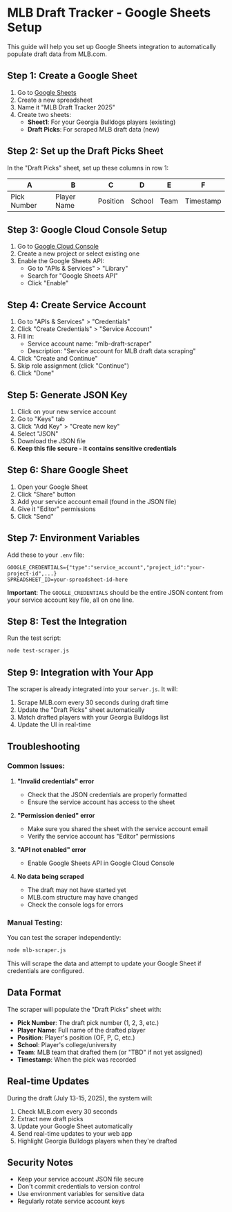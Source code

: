 # MLB Draft Tracker - Google Sheets Setup

This guide will help you set up Google Sheets integration to automatically populate draft data from MLB.com.

## Step 1: Create a Google Sheet

1. Go to [Google Sheets](https://sheets.google.com)
2. Create a new spreadsheet
3. Name it "MLB Draft Tracker 2025"
4. Create two sheets:
   - **Sheet1**: For your Georgia Bulldogs players (existing)
   - **Draft Picks**: For scraped MLB draft data (new)

## Step 2: Set up the Draft Picks Sheet

In the "Draft Picks" sheet, set up these columns in row 1:

| A | B | C | D | E | F |
|---|---|---|---|---|---|
| Pick Number | Player Name | Position | School | Team | Timestamp |

## Step 3: Google Cloud Console Setup

1. Go to [Google Cloud Console](https://console.cloud.google.com/)
2. Create a new project or select existing one
3. Enable the Google Sheets API:
   - Go to "APIs & Services" > "Library"
   - Search for "Google Sheets API"
   - Click "Enable"

## Step 4: Create Service Account

1. Go to "APIs & Services" > "Credentials"
2. Click "Create Credentials" > "Service Account"
3. Fill in:
   - Service account name: "mlb-draft-scraper"
   - Description: "Service account for MLB draft data scraping"
4. Click "Create and Continue"
5. Skip role assignment (click "Continue")
6. Click "Done"

## Step 5: Generate JSON Key

1. Click on your new service account
2. Go to "Keys" tab
3. Click "Add Key" > "Create new key"
4. Select "JSON"
5. Download the JSON file
6. **Keep this file secure - it contains sensitive credentials**

## Step 6: Share Google Sheet

1. Open your Google Sheet
2. Click "Share" button
3. Add your service account email (found in the JSON file)
4. Give it "Editor" permissions
5. Click "Send"

## Step 7: Environment Variables

Add these to your `.env` file:

```env
GOOGLE_CREDENTIALS={"type":"service_account","project_id":"your-project-id",...}
SPREADSHEET_ID=your-spreadsheet-id-here
```

**Important**: The `GOOGLE_CREDENTIALS` should be the entire JSON content from your service account key file, all on one line.

## Step 8: Test the Integration

Run the test script:

```bash
node test-scraper.js
```

## Step 9: Integration with Your App

The scraper is already integrated into your `server.js`. It will:

1. Scrape MLB.com every 30 seconds during draft time
2. Update the "Draft Picks" sheet automatically
3. Match drafted players with your Georgia Bulldogs list
4. Update the UI in real-time

## Troubleshooting

### Common Issues:

1. **"Invalid credentials" error**
   - Check that the JSON credentials are properly formatted
   - Ensure the service account has access to the sheet

2. **"Permission denied" error**
   - Make sure you shared the sheet with the service account email
   - Verify the service account has "Editor" permissions

3. **"API not enabled" error**
   - Enable Google Sheets API in Google Cloud Console

4. **No data being scraped**
   - The draft may not have started yet
   - MLB.com structure may have changed
   - Check the console logs for errors

### Manual Testing:

You can test the scraper independently:

```bash
node mlb-scraper.js
```

This will scrape the data and attempt to update your Google Sheet if credentials are configured.

## Data Format

The scraper will populate the "Draft Picks" sheet with:

- **Pick Number**: The draft pick number (1, 2, 3, etc.)
- **Player Name**: Full name of the drafted player
- **Position**: Player's position (OF, P, C, etc.)
- **School**: Player's college/university
- **Team**: MLB team that drafted them (or "TBD" if not yet assigned)
- **Timestamp**: When the pick was recorded

## Real-time Updates

During the draft (July 13-15, 2025), the system will:

1. Check MLB.com every 30 seconds
2. Extract new draft picks
3. Update your Google Sheet automatically
4. Send real-time updates to your web app
5. Highlight Georgia Bulldogs players when they're drafted

## Security Notes

- Keep your service account JSON file secure
- Don't commit credentials to version control
- Use environment variables for sensitive data
- Regularly rotate service account keys 